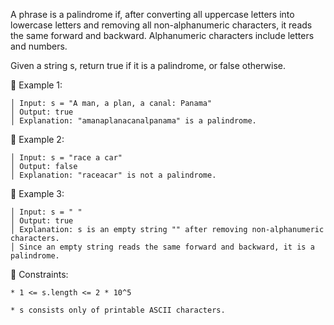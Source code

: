 
A phrase is a palindrome if, after converting all uppercase letters into lowercase letters and removing all non-alphanumeric characters, it reads the same forward and backward. Alphanumeric characters include letters and numbers.

Given a string s, return true if it is a palindrome, or false otherwise.



󰛨 Example 1:

	│ Input: s = "A man, a plan, a canal: Panama"
	│ Output: true
	│ Explanation: "amanaplanacanalpanama" is a palindrome.

󰛨 Example 2:

	│ Input: s = "race a car"
	│ Output: false
	│ Explanation: "raceacar" is not a palindrome.

󰛨 Example 3:

	│ Input: s = " "
	│ Output: true
	│ Explanation: s is an empty string "" after removing non-alphanumeric characters.
	│ Since an empty string reads the same forward and backward, it is a palindrome.



 Constraints:

	* 1 <= s.length <= 2 * 10^5
	
	* s consists only of printable ASCII characters.
